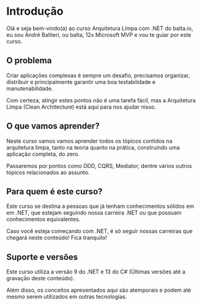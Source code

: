 # Introdução

Olá e seja bem-vindo(a) ao curso Arquitetura Limpa com .NET do balta.io, eu sou André Baltieri, ou balta, 12x Microsoft MVP e vou te guiar por este curso.

## O problema

Criar aplicações complexas é sempre um desafio, precisamos organizar, distribuir e principalmente garantir uma boa testabilidade e manutenabilidade.

Com certeza, atingir estes pontos não é uma tarefa fácil, mas a Arquitetura Limpa (Clean Architecture) está aqui para nos ajudar nisso.

## O que vamos aprender?

Neste curso vamos vamos aprender todos os tópicos contidos na arquitetura limpa, tanto na teoria quanto na prática, construindo uma aplicação completa, do zero.

Passaremos por pontos como DDD, CQRS, Mediator, dentre vários outros tópicos relacionados ao assunto.

## Para quem é este curso?

Este curso se destina a pessoas que já tenham conhecimentos sólidos em em .NET, que estejam seguindo nossa carreira .NET ou que possuam conhecimentos equivalentes.

Caso você esteja começando com .NET, é só seguir nossas carreiras que chegará neste conteúdo! Fica tranquilo!

## Suporte e versões

Este curso utiliza a versão 9 do .NET e 13 do C# (Últimas versões até a gravação deste conteúdo).

Além disso, os conceitos apresentados aqui são atemporais e podem até mesmo serem utilizados em outras tecnologias.
